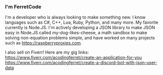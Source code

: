 ### I'm FerretCode

I'm a developer who is always looking to make something new. I know languages such as C#, C++, Lua, Ruby, Python, and many more. My favorite currently is Node.JS.
I'm actively developing a JSON library to make JSON easy in Node.JS called my-dog-likes-cheese, a math sandbox to make solving non-equation problems simple, and have worked on many projects such as https://raspberryproxies.com.

I also sell on Fiverr! Here are my gig links:
https://www.fiverr.com/acodingferret/create-an-application-for-you
https://www.fiverr.com/acodingferret/create-a-discord-bot-with-json-user-data
